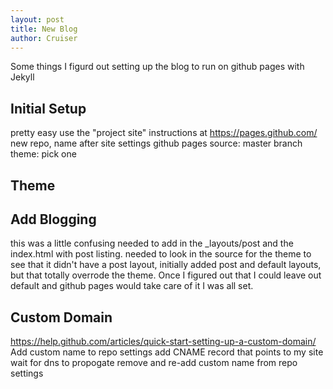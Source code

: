 ```yaml
---
layout: post
title: New Blog
author: Cruiser
---
```

Some things I figurd out setting up the blog to run on github pages with Jekyll

## Initial Setup
pretty easy
use the "project site" instructions at https://pages.github.com/
new repo, name after site
settings
  github pages
    source: master branch
    theme: pick one

## Theme


## Add Blogging
this was a little confusing
needed to add in the _layouts/post and the index.html with post listing.
needed to look in the source for the theme to see that it didn't have a post layout, initially added post and default layouts, but that totally overrode the theme. Once I figured out that I could leave out default and github pages would take care of it I was all set.

## Custom Domain

https://help.github.com/articles/quick-start-setting-up-a-custom-domain/
Add custom name to repo settings
add CNAME record that points to my site
wait for dns to propogate
remove and re-add custom name from repo settings
